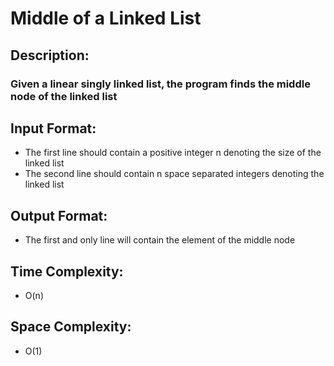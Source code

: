 # Middle of a Linked List
## Description:
### Given a linear singly linked list, the program finds the middle node of the linked list
## Input Format:
* The first line should contain a positive integer n denoting the size of the linked list
* The second line should contain n space separated integers denoting the linked list
## Output Format:
* The first and only line will contain the element of the middle node
## Time Complexity: 
* O(n)
## Space Complexity: 
* O(1)